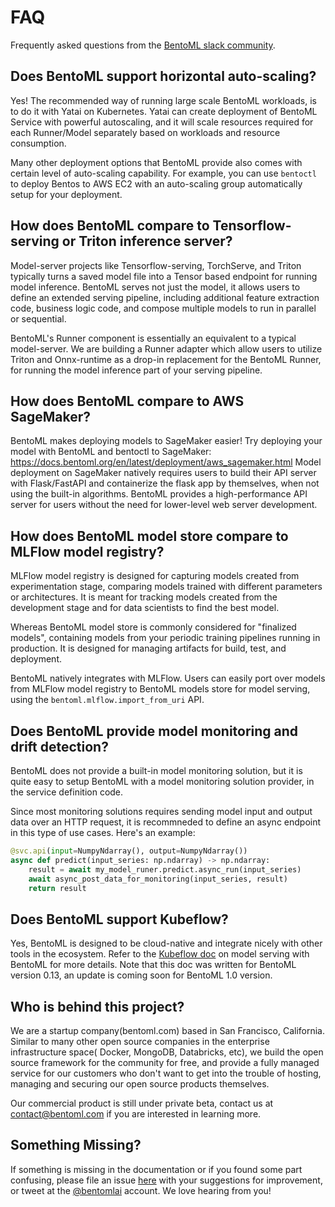 FAQ
===
Frequently asked questions from the [BentoML slack community](https://l.linklyhq.com/l/ktOX).

## Does BentoML support horizontal auto-scaling?

Yes! The recommended way of running large scale BentoML workloads, is to do it with 
Yatai on Kubernetes. Yatai can create deployment of BentoML Service with powerful 
autoscaling, and it will scale resources required for each Runner/Model separately based
on workloads and resource consumption.

Many other deployment options that BentoML provide also comes with certain level of 
auto-scaling capability. For example, you can use `bentoctl` to deploy Bentos to AWS EC2
with an auto-scaling group automatically setup for your deployment.

## How does BentoML compare to Tensorflow-serving or Triton inference server?

Model-server projects like Tensorflow-serving, TorchServe, and Triton typically turns a 
saved model file into a Tensor based endpoint for running model inference. BentoML 
serves not just the model, it allows users to define an extended serving pipeline, 
including additional feature extraction code, business logic code, and compose multiple 
models to run in parallel or sequential.

BentoML's Runner component is essentially an equivalent to a typical model-server. We 
are building a Runner adapter which allow users to utilize Triton and Onnx-runtime as
a drop-in replacement for the BentoML Runner, for running the model inference part of
your serving pipeline.

## How does BentoML compare to AWS SageMaker?

BentoML makes deploying models to SageMaker easier! Try deploying your model with 
BentoML and bentoctl to SageMaker: https://docs.bentoml.org/en/latest/deployment/aws_sagemaker.html
Model deployment on SageMaker natively requires users to build their API server with 
Flask/FastAPI and containerize the flask app by themselves, when not using the built-in 
algorithms. BentoML provides a high-performance API server for users without the need 
for lower-level web server development.

## How does BentoML model store compare to MLFlow model registry?

MLFlow model registry is designed for capturing models created from experimentation 
stage, comparing models trained with different parameters or architectures. It is meant 
for tracking models created from the development stage and for data scientists to find 
the best model.

Whereas BentoML model store is commonly considered for "finalized models", containing 
models from your periodic training pipelines running in production. It is designed for 
managing artifacts for build, test, and deployment.

BentoML natively integrates with MLFlow. Users can easily port over models from MLFlow
model registry to BentoML models store for model serving, using the 
`bentoml.mlflow.import_from_uri` API.


## Does BentoML provide model monitoring and drift detection?

BentoML does not provide a built-in model monitoring solution, but it is quite easy to
setup BentoML with a model monitoring solution provider, in the service definition code.

Since most monitoring solutions requires sending model input and output data over an 
HTTP request, it is recommneded to define an async endpoint in this type of use cases.
Here's an example:

```python
@svc.api(input=NumpyNdarray(), output=NumpyNdarray())
async def predict(input_series: np.ndarray) -> np.ndarray:
    result = await my_model_runer.predict.async_run(input_series)
    await async_post_data_for_monitoring(input_series, result)
    return result
```

## Does BentoML support Kubeflow?

Yes, BentoML is designed to be cloud-native and integrate nicely with other tools in the
ecosystem. Refer to the [Kubeflow doc](https://www.kubeflow.org/docs/external-add-ons/serving/bentoml/)
on model serving with BentoML for more details. Note that this doc was written for 
BentoML version 0.13, an update is coming soon for BentoML 1.0 version.


## Who is behind this project?

We are a startup company(bentoml.com) based in San Francisco, California.
Similar to many other open source companies in the enterprise infrastructure space(
Docker, MongoDB, Databricks, etc), we build the open source framework for the community 
for free, and provide a fully managed service for our customers who don't want to
get into the trouble of hosting, managing and securing our open source products 
themselves.

Our commercial product is still under private beta, contact us at contact@bentoml.com if 
you are interested in learning more.


Something Missing?
------------------

If something is missing in the documentation or if you found some part confusing, please 
file an issue [here](https://github.com/bentoml/BentoML/issues/new/choose) with your 
suggestions for improvement, or tweet at the [@bentomlai](http://twitter.com/bentomlai)
account. We love hearing from you!

